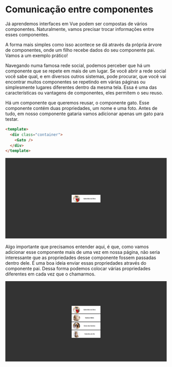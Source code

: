 # Comunicação entre componentes

Já aprendemos interfaces em Vue podem ser compostas de vários componentes. Naturalmente, vamos precisar trocar informações entre esses componentes.

A forma mais simples como isso acontece se dá através da própria árvore de componentes, onde um filho recebe dados do seu componente pai. Vamos a um exemplo prático!

Navegando numa famosa rede social, podemos perceber que há um componente que se repete em mais de um lugar. Se você abrir a rede social você sabe qual, e em diversos outros sistemas, pode procurar, que você vai encontrar muitos componentes se repetindo em várias páginas ou simplesmente lugares diferentes dentro da mesma tela. Essa é uma das características ou vantagens de componentes, eles permitem o seu reuso.

Há um componente que queremos reusar, o componente gato. Esse componente contém duas propriedades, um nome e uma foto. Antes de tudo, em nosso componente gataria vamos adicionar apenas um gato para testar.

```html
<template>
  <div class="container">
    <Gato />
  </div>
</template>
```

![exemplo de componente](assets/componente.png "exemplo de componente")

Algo importante que precisamos entender aqui, é que, como vamos adicionar esse componente mais de uma vez em nossa página, não seria interessante que as propriedades desse componente fossem passadas dentro dele. É uma boa ideia enviar essas propriedades através do componente pai. Dessa forma podemos colocar várias propriedades diferentes em cada vez que o chamarmos.

![exemplo de componente](assets/componentes.png "exemplo de componente")
